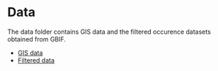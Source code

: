 # Data
The data folder contains GIS data and the filtered occurence datasets obtained from GBIF. 

- [GIS data](data/GIS)
- [Filtered data](data/filtered)
